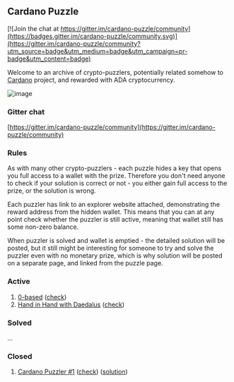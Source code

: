 ## Cardano Puzzle

[![Join the chat at https://gitter.im/cardano-puzzle/community](https://badges.gitter.im/cardano-puzzle/community.svg)](https://gitter.im/cardano-puzzle/community?utm_source=badge&utm_medium=badge&utm_campaign=pr-badge&utm_content=badge)

Welcome to an archive of crypto-puzzlers, potentially related somehow to [Cardano](https://cardanowiki.info) project, and rewarded with ADA cryptocurrency.

![image](https://user-images.githubusercontent.com/5585355/56516210-854a5980-6542-11e9-8c96-81fa6e35f09e.png)

### Gitter chat

[https://gitter.im/cardano-puzzle/community](https://gitter.im/cardano-puzzle/community)

### Rules

As with many other crypto-puzzlers - each puzzle hides a key that opens you full access to a wallet with the prize. Therefore you don't need anyone to check if your solution is correct or not - you either gain full access to the prize, or the solution is wrong.

Each puzzler has link to an explorer website attached, demonstrating the reward address from the hidden wallet. This means that you can at any point check whether the puzzler is still active, meaning that wallet still has some non-zero balance.

When puzzler is solved and wallet is emptied - the detailed solution will be posted, but it still might be interesting for someone to try and solve the puzzler even with no monetary prize, which is why solution will be posted on a separate page, and linked from the puzzle page.

### Active

1. [0-based](./0002_0-based) ([check](https://adascan.net/address/Ae2tdPwUPEYzv7cAExen1kxYKMwufDawn87Pkb6Xo8E4P2pd3G28vjubVqr/))
2. [Hand in Hand with Daedalus](./0003_Hand_in_hand) ([check](https://adascan.net/address/DdzFFzCqrht5H8coX2SxNPMYj7b5LQYaWDtv1swvZDSMitM64HmYeTytmMBwfRkbbGyobxnyjZAFSAgGVDqbQgGQLcUhaYFAVLC5w3rF/))

### Solved

...

### Closed

1. [Cardano Puzzler #1](./0001) ([check](https://adascan.net/address/Ae2tdPwUPEZGEAXH8tPVZU5fFxmFoYrqPwyvXpCCkPRgFF1LMoyYrFzC7uA/)) ([solution](./0001/SOLUTION.md))
